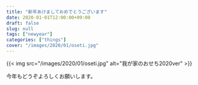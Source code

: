 ```yaml
---
title: "新年あけましておめでとうございます"
date: 2020-01-01T12:00:00+09:00
draft: false
slug: null
tags: ["newyear"]
categories: ["things"]
cover: "/images/2020/01/oseti.jpg"
---
```


{{< img src="/images/2020/01/oseti.jpg" alt="我が家のおせち2020ver" >}}

今年もどうぞよろしくお願いします。

